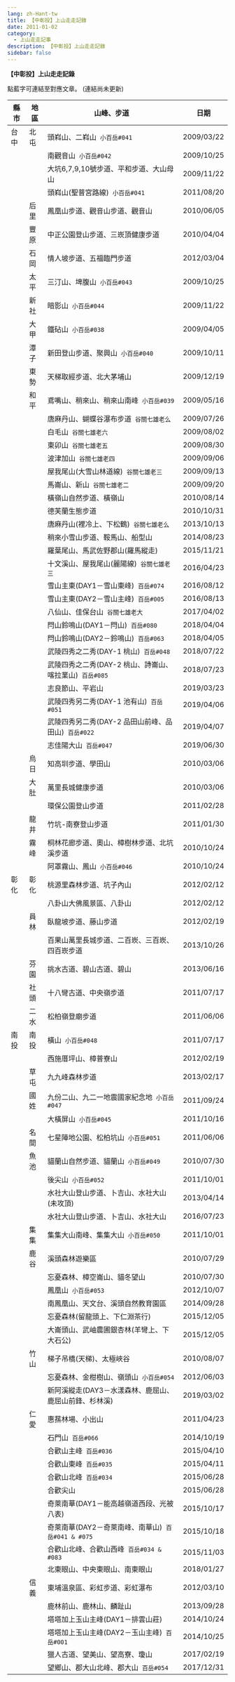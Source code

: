 ```yaml
---
lang: zh-Hant-tw
title: 【中彰投】上山走走記錄
date: 2011-01-02
category: 
  - 上山走走記事
description: 【中彰投】上山走走記錄
sidebar: false
---
```


**【中彰投】上山走走記錄**

點藍字可連結至對應文章。
(連結尚未更新)

<!-- more -->

| 縣市     | 地區     | 山峰、步道                                       | 日期         |
|--------|--------|---------------------------------------------|------------|
| 台中     | 北屯     | 頭嵙山、二嵙山&nbsp; `小百岳#041`                       | 2009/03/22 |
| &nbsp; | &nbsp; | 南觀音山&nbsp; `小百岳#042`                          | 2009/10/25 |
| &nbsp; | &nbsp; | 大坑6,7,9,10號步道、平和步道、大山母山                     | 2009/11/22 |
| &nbsp; | &nbsp; | 頭嵙山(聖普宮路線)&nbsp; `小百岳#041`                    | 2011/08/20 |
| &nbsp; | 后里     | 鳳凰山步道、觀音山步道、觀音山                             | 2010/06/05 |
| &nbsp; | 豐原     | 中正公園登山步道、三崁頂健康步道                            | 2010/04/04 |
| &nbsp; | 石岡     | 情人坡步道、五福臨門步道                                | 2012/03/04 |
| &nbsp; | 太平     | 三汀山、埤腹山&nbsp; `小百岳#043`                       | 2009/10/25 |
| &nbsp; | 新社     | 暗影山&nbsp; `小百岳#044`                           | 2009/11/22 |
| &nbsp; | 大甲     | 鐵砧山&nbsp; `小百岳#038`                           | 2009/04/05 |
| &nbsp; | 潭子     | 新田登山步道、聚興山&nbsp; `小百岳#040`                    | 2009/10/11 |
| &nbsp; | 東勢     | 天梯取經步道、北大茅埔山                                | 2009/12/19 |
| &nbsp; | 和平     | 鳶嘴山、稍來山、稍來山南峰&nbsp; `小百岳#039`                 | 2009/05/16 |
| &nbsp; | &nbsp; | 唐麻丹山、蝴蝶谷瀑布步道&nbsp; `谷關七雄老么`                   | 2009/07/26 |
| &nbsp; | &nbsp; | 白毛山&nbsp; `谷關七雄老六`                            | 2009/08/02 |
| &nbsp; | &nbsp; | 東卯山&nbsp; `谷關七雄老五`                            | 2009/08/30 |
| &nbsp; | &nbsp; | 波津加山&nbsp; `谷關七雄老四`                           | 2009/09/06 |
| &nbsp; | &nbsp; | 屋我尾山(大雪山林道線)&nbsp; `谷關七雄老三`                   | 2009/09/13 |
| &nbsp; | &nbsp; | 馬崙山、新山&nbsp; `谷關七雄老二`                         | 2009/09/20 |
| &nbsp; | &nbsp; | 橫嶺山自然步道、橫嶺山                                 | 2010/08/14 |
| &nbsp; | &nbsp; | 德芙蘭生態步道                                     | 2010/10/31 |
| &nbsp; | &nbsp; | 唐麻丹山(裡冷上、下松鶴)&nbsp; `谷關七雄老么`                  | 2013/10/13 |
| &nbsp; | &nbsp; | 稍來小雪山步道、鞍馬山、船型山                             | 2014/08/23 |
| &nbsp; | &nbsp; | 羅葉尾山、馬武佐野郡山(羅馬縱走)                           | 2015/11/21 |
| &nbsp; | &nbsp; | 十文溪山、屋我尾山(麗陽線)&nbsp; `谷關七雄老三`                 | 2016/04/23 |
| &nbsp; | &nbsp; | 雪山主東(DAY1－雪山東峰)&nbsp; `百岳#074`                | 2016/08/12 |
| &nbsp; | &nbsp; | 雪山主東(DAY2－雪山主峰)&nbsp; `百岳#005`                | 2016/08/13 |
| &nbsp; | &nbsp; | 八仙山、佳保台山&nbsp; `谷關七雄老大`                       | 2017/04/02 |
| &nbsp; | &nbsp; | 閂山鈴鳴山(DAY1－閂山)&nbsp; `百岳#080`                 | 2018/04/04 |
| &nbsp; | &nbsp; | 閂山鈴鳴山(DAY2－鈴鳴山)&nbsp; `百岳#063`                | 2018/04/05 |
| &nbsp; | &nbsp; | 武陵四秀之二秀(DAY-1 桃山)&nbsp; `百岳#048`              | 2018/07/22 |
| &nbsp; | &nbsp; | 武陵四秀之二秀(DAY-2 桃山、詩崙山、喀拉業山)&nbsp; `百岳#085`     | 2018/07/23 |
| &nbsp; | &nbsp; | 志良節山、平岩山                                    | 2019/03/23 |
| &nbsp; | &nbsp; | 武陵四秀另二秀(DAY-1 池有山)&nbsp; `百岳#051`             | 2019/04/06 |
| &nbsp; | &nbsp; | 武陵四秀另二秀(DAY-2 品田山前峰、品田山)&nbsp; `百岳#022`       | 2019/04/07 |
| &nbsp; | &nbsp; | 志佳陽大山&nbsp; `百岳#047`                          | 2019/06/30 |
| &nbsp; | 烏日     | 知高圳步道、學田山                                   | 2010/03/06 |
| &nbsp; | 大肚     | 萬里長城健康步道                                    | 2010/03/06 |
| &nbsp; | &nbsp; | 環保公園登山步道                                    | 2011/02/28 |
| &nbsp; | 龍井     | 竹坑-南寮登山步道                                   | 2011/01/30 |
| &nbsp; | 霧峰     | 桐林花廊步道、奧山、樟樹林步道、北坑溪步道                       | 2010/10/24 |
| &nbsp; | &nbsp; | 阿罩霧山、鳳山&nbsp; `小百岳#046`                       | 2010/10/24 |
| 彰化     | 彰化     | 桃源里森林步道、坑子內山                                | 2012/02/12 |
| &nbsp; | &nbsp; | 八卦山大佛風景區、八卦山                                | 2012/02/12 |
| &nbsp; | 員林     | 臥龍坡步道、藤山步道                                  | 2012/02/19 |
| &nbsp; | &nbsp; | 百果山萬里長城步道、二百崁、三百崁、四百崁步道                     | 2013/10/26 |
| &nbsp; | 芬園     | 挑水古道、碧山古道、碧山                                | 2013/06/16 |
| &nbsp; | 社頭     | 十八彎古道、中央嶺步道                                 | 2011/07/17 |
| &nbsp; | 二水     | 松柏嶺登廟步道                                     | 2011/06/06 |
| 南投     | 南投     | 橫山&nbsp; `小百岳#048`                            | 2011/07/17 |
| &nbsp; | &nbsp; | 西施厝坪山、樟普寮山                                  | 2012/02/19 |
| &nbsp; | 草屯     | 九九峰森林步道                                     | 2013/02/17 |
| &nbsp; | 國姓     | 九份二山、九二一地震國家紀念地&nbsp; `小百岳#047`               | 2011/09/24 |
| &nbsp; | &nbsp; | 大橫屏山&nbsp; `小百岳#045`                          | 2011/10/16 |
| &nbsp; | 名間     | 七星陣地公園、松柏坑山&nbsp; `小百岳#051`                   | 2011/06/06 |
| &nbsp; | 魚池     | 貓蘭山自然步道、貓蘭山&nbsp; `小百岳#049`                   | 2010/07/30 |
| &nbsp; | &nbsp; | 後尖山&nbsp; `小百岳#052`                           | 2011/10/01 |
| &nbsp; | &nbsp; | 水社大山登山步道、卜吉山、水社大山(未攻頂)                      | 2013/04/14 |
| &nbsp; | &nbsp; | 水社大山登山步道、卜吉山、水社大山                           | 2016/07/23 |
| &nbsp; | 集集     | 集集大山南峰、集集大山&nbsp; `小百岳#050`                   | 2011/10/01 |
| &nbsp; | 鹿谷     | 溪頭森林遊樂區                                     | 2010/07/29 |
| &nbsp; | &nbsp; | 忘憂森林、樟空崙山、貓冬望山                              | 2010/07/30 |
| &nbsp; | &nbsp; | 鳳凰山&nbsp; `小百岳#053`                           | 2012/10/07 |
| &nbsp; | &nbsp; | 南鳳凰山、天文台、溪頭自然教育園區                           | 2014/09/28 |
| &nbsp; | &nbsp; | 忘憂森林(留龍頭上、下仁淵茶行)                            | 2015/12/05 |
| &nbsp; | &nbsp; | 大崙頭山、武岫農圃銀杏林(羊彎上、下大石公)                      | 2015/12/05 |
| &nbsp; | 竹山     | 梯子吊橋(天梯)、太極峽谷                               | 2010/08/07 |
| &nbsp; | &nbsp; | 忘憂森林、金柑樹山、嶺頭山&nbsp; `小百岳#054`                 | 2012/06/03 |
| &nbsp; | &nbsp; | 新阿溪縱走(DAY3－水漾森林、鹿屈山、鹿屈山前鋒、杉林溪)              | 2019/03/02 |
| &nbsp; | 仁愛     | 惠蓀林場、小出山                                    | 2011/04/23 |
| &nbsp; | &nbsp; | 石門山&nbsp; `百岳#066`                            | 2014/10/19 |
| &nbsp; | &nbsp; | 合歡山主峰&nbsp; `百岳#036`                          | 2015/04/10 |
| &nbsp; | &nbsp; | 合歡山東峰&nbsp; `百岳#035`                          | 2015/04/11 |
| &nbsp; | &nbsp; | 合歡山北峰&nbsp; `百岳#034`                          | 2015/06/28 |
| &nbsp; | &nbsp; | 合歡尖山                                        | 2015/06/28 |
| &nbsp; | &nbsp; | 奇萊南華(DAY1－能高越嶺道西段、光被八表)                     | 2015/10/17 |
| &nbsp; | &nbsp; | 奇萊南華(DAY2－奇萊南峰、南華山)&nbsp; `百岳#041 & #075` | 2015/10/18 |
| &nbsp; | &nbsp; | 合歡山北峰、合歡山西峰&nbsp; `百岳#034 & #083`         | 2015/11/03 |
| &nbsp; | &nbsp; | 北東眼山、中央東眼山、南東眼山                             | 2018/01/27 |
| &nbsp; | 信義     | 東埔溫泉區、彩虹步道、彩虹瀑布                             | 2012/03/10 |
| &nbsp; | &nbsp; | 鹿林前山、鹿林山、麟趾山                                | 2013/09/28 |
| &nbsp; | &nbsp; | 塔塔加上玉山主峰(DAY1－排雲山莊)                         | 2014/10/24 |
| &nbsp; | &nbsp; | 塔塔加上玉山主峰(DAY2－玉山主峰)&nbsp; `百岳#001`            | 2014/10/25 |
| &nbsp; | &nbsp; | 獵人古道、望美山、望高寮、瓊山                             | 2017/02/19 |
| &nbsp; | &nbsp; | 望鄉山、郡大山北峰、郡大山&nbsp; `百岳#054`                  | 2017/12/31 |
